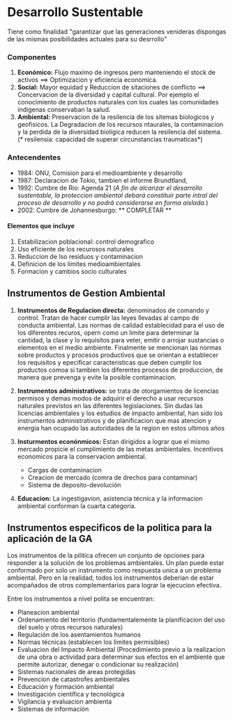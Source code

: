 # Desarrollo Sustentable
Tiene como finalidad "garantizar que las generaciones venideras dispongas de las mismas posibilidades actuales para su desrrollo"

### Componentes
1. **Económico:** Flujo maximo de ingresos pero manteniendo el stock de activos ==> Optimizacion y eficiencia economica.
2. **Social:** Mayor equidad y Reduccion de sitaciones de conflicto ==> Concervacion de la diversidad y capital cultural. Por ejemplo el conocimiento de productos naturales con los cuales las comunidades indigenas conservaban la salud.
3. **Ambiental:** Preservacion de la resilencia de los sitemas biologicos y geofisicos. La Degradacion de los recursos ntaurales, la contaminacion y la perdida de la diversidad bioligica reducen la resilencia del sistema.(* resilensia: capacidad de superar circunstancias traumaticas*)

### Antecendentes
- 1984: ONU, Comision para el medioambiente y desarrollo
- 1987: Declaracion de Tokio, tambien el informe Brundtland,
- 1992: Cumbre de Rio: Agenda 21 (*A fin de alcanzar el desarrollo sustentable, la proteccion ambiental debará constituir parte intral del proceso de desarrollo y no podrá considerarse en forma aislada.*)
- 2002: Cumbre de Johannesburgo: ** COMPLETAR ** 

#### Elementos que incluye
1. Estabilizacion poblacional: control demografico
2. Uso eficiente de los recurosos naturales
3. Reduccion de lso residuos y contaminacion
4. Definicion de los limites medioambientales
5. Formacion y cambios socio culturales

## Instrumentos de Gestion Ambiental

1.	**Instrumentos de Regulacion directa:** denominados de comando y control. Tratan de hacer cumplir las leyes llevadas al campo de conducta ambiental. Las normas de calidad establecidad para el uso de los diferentes recuros, opern como un limite para determinar la cantidad, la clase y lo requisitos para veter, emitir o arrojar sustancias o elementos en el medio ambiente. Finalmente se mencionan las normas sobre productos y procesos productivos que se orientan a establecer los requisitos y epecificar caracteristicas que deben cumplir los productos comoa si tambien los diferentes procesos de produccion, de manera que prevenga y evite la posible contaminacion.
	
2.	**Instrumentos administrativos:** se trata de otorgamientos de licencias permisos y demas modos de adquirir el derecho a usar recursos naturales previstos en las diferentes legislaciones. Sin dudas las licencias ambientales y los estudios de impacto ambiental, han sido los instrumentos administrativos y de planificacion que mas atencion y energia han ocupado las autoridades de la region en estos ultimos años

3.	**Insturmentos econónmicos:** Estan dirigidos a lograr que el mismo mercado propicie el cumplimiento de las metas ambientales. Incentivos economicos para la conservacion ambiental.
	- Cargas de contaminacion
	- Creacion de mercado  (comra de drechos para contaminar)
	- Sistema de deposito-devolución

4.	**Educacion:** La ingestigavion, asistencia técnica y la informacion ambiental conforman la cuarta categoria.

## Instrumentos especificos de la politica para la aplicación de la GA

Los instrumentos de la pilitica ofrecen un conjunto de opciones para responder a la solución de los problemas ambientales. Un plan puede estar conformado por solo un instrumento como respuesta unica a un problema ambiental. Pero en la realidad, todos los instrumentos deberian de estar acompañados de otros complementarios para lograr la ejecucion efectiva.

Entre los instrumentos a nivel polita se encuentran:
- Planeacion ambiental
- Ordenamiento del territorio (fundamentalemente la planificacion del uso del suelo y otros recursos naturales)
- Regulación de los asentamientos humanos
- Normas técnicas (establecen los limites permisibles)
- Evaluacion del Impacto Ambiental (Procedimiento previo a la realizacion de una obra o actividad para determinar sus efectos en el ambiente que permite autorizar, denegar o condicionar su realización)
- Sistemas nacionales de areas protegidas
- Prevencion de catastrofes ambientales
- Educación y formación ambiental
- Investigación científica y tecnológica
- Vigilancia y evaluacion ambienta
- Sistemas de información









